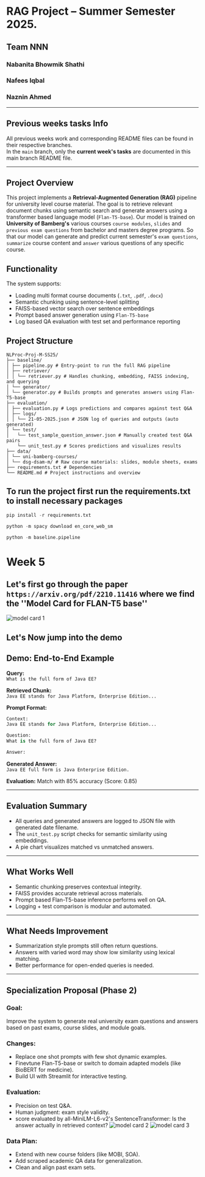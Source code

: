 # RAG Project – Summer Semester 2025. 
## Team NNN
### Nabanita Bhowmik Shathi
### Nafees Iqbal
### Naznin Ahmed

---

## Previous weeks tasks Info

All previous weeks work and corresponding README files can be found in their respective branches.  
In the `main` branch, only the **current week's tasks** are documented in this main branch README file.

---

## Project Overview

This project implements a **Retrieval-Augmented Generation (RAG)** pipeline for university level course material. The goal is to retrieve relevant document chunks using semantic search and generate answers using a transformer based language model (`Flan-T5-base`). Our model is trained on **University of Bamberg's** various courses `course modules`, `slides` and `previous exam questions`  from bachelor and masters degree programs. So that our model can generate and predict current semester's `exam questions`, `summarize` course content and `answer` various questions of any specific course.

## Functionality

The system supports:
- Loading multi format course documents (`.txt`, `.pdf`, `.docx`)
- Semantic chunking using sentence-level splitting
- FAISS-based vector search over sentence embeddings
- Prompt based answer generation using `Flan-T5-base`
- Log based QA evaluation with test set and performance reporting

## Project Structure

```
NLProc-Proj-M-SS25/
├── baseline/
│ ├── pipeline.py # Entry-point to run the full RAG pipeline
│ ├── retriever/
│ │ └── retriever.py # Handles chunking, embedding, FAISS indexing, and querying
│ └── generator/
│ └── generator.py # Builds prompts and generates answers using Flan-T5-base
├── evaluation/
│ ├── evaluation.py # Logs predictions and compares against test Q&A 
│ ├── logs/
│ │ └── 21-05-2025.json # JSON log of queries and outputs (auto generated)
│ └── test/
│   └── test_sample_question_answer.json # Manually created test Q&A pairs
    └── unit_test.py # Scores predictions and visualizes results
├── data/
│ └── uni-bamberg-courses/
│ └── dsg-dsam-m/ # Raw course materials: slides, module sheets, exams
├── requirements.txt # Dependencies
└── README.md # Project instructions and overview
```

## To run the project first run the requirements.txt to install necessary packages
```python 
pip install -r requirements.txt
```
```python 
python -m spacy download en_core_web_sm
```
```python 
python -m baseline.pipeline
```

# Week 5

## Let's first go through the paper `https://arxiv.org/pdf/2210.11416` where we find the ''Model Card for FLAN-T5 base''

![model card 1](https://github.com/nafees-iqbal/NLProc-Proj-M-SS25/blob/main/images/flan2_architecture.jpg?raw=true)

## Let's Now jump into the demo
## Demo: End-to-End Example

**Query:**  
`What is the full form of Java EE?`

**Retrieved Chunk:**  
`Java EE stands for Java Platform, Enterprise Edition...`

**Prompt Format:**

```python
Context:
Java EE stands for Java Platform, Enterprise Edition...

Question:
What is the full form of Java EE?

Answer:
```


**Generated Answer:**  
`Java EE full form is Java Enterprise Edition.`

**Evaluation:** Match with 85% accuracy (Score: 0.85)

---

## Evaluation Summary

- All queries and generated answers are logged to JSON file with generated date filename.
- The `unit_test.py` script checks for semantic similarity using embeddings.
- A pie chart visualizes matched vs unmatched answers.

---

## What Works Well

- Semantic chunking preserves contextual integrity.
- FAISS provides accurate retrieval across materials.
- Prompt based Flan-T5-base inference performs well on QA.
- Logging + test comparison is modular and automated.

---

## What Needs Improvement

- Summarization style prompts still often return questions.
- Answers with varied word may show low similarity using lexical matching.
- Better performance for open-ended queries is needed.

---

## Specialization Proposal (Phase 2)

### Goal:
Improve the system to generate real university exam questions and answers based on past exams, course slides, and module goals.

### Changes:
- Replace one shot prompts with few shot dynamic examples.
- Finevtune Flan-T5-base or switch to domain adapted models (like BioBERT for medicine).
- Build UI with Streamlit for interactive testing.

### Evaluation:
- Precision on test Q&A.
- Human judgment: exam style validity.
- score evaluated by all-MiniLM-L6-v2's SentenceTransformer: Is the answer actually in retrieved context?
![model card 2](https://github.com/nafees-iqbal/NLProc-Proj-M-SS25/blob/main/images/evaluation-score-week-5.png?raw=true)
![model card 3](https://github.com/nafees-iqbal/NLProc-Proj-M-SS25/blob/main/images/pie-chart-of-week-5-evaluation.png?raw=true)

### Data Plan:
- Extend with new course folders (like MOBI, SOA).
- Add scraped academic QA data for generalization.
- Clean and align past exam sets.


